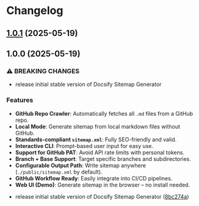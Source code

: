 # Changelog

## [1.0.1](https://github.com/tenelabs/docsify-sitemap/compare/v1.0.0...v1.0.1) (2025-05-19)

## 1.0.0 (2025-05-19)

### ⚠ BREAKING CHANGES

* release initial stable version of Docsify Sitemap Generator

### Features

- **GitHub Repo Crawler**: Automatically fetches all `.md` files from a GitHub repo.
- **Local Mode**: Generate sitemap from local markdown files without GitHub.
- **Standards-compliant `sitemap.xml`**: Fully SEO-friendly and valid.
- **Interactive CLI**: Prompt-based user input for easy use.
- **Support for GitHub PAT**: Avoid API rate limits with personal tokens.
- **Branch + Base Support**: Target specific branches and subdirectories.
- **Configurable Output Path**: Write sitemap anywhere (`./public/sitemap.xml` by default).
- **GitHub Workflow Ready**: Easily integrate into CI/CD pipelines.
- **Web UI (Demo)**: Generate sitemap in the browser – no install needed.

* release initial stable version of Docsify Sitemap Generator ([8bc274a](https://github.com/tenelabs/docsify-sitemap/commit/8bc274aafd53ccd5a4d8b577c48c88d4ef657f0a))
